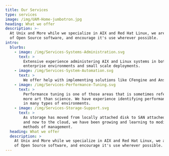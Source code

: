 ```yaml
---
title: Our Services
type: services
image: /img/UAM-Home-jumbotron.jpg
heading: What we offer
description: >-
  At Unix and More while we specialize in AIX and Red Hat Linux, we are big fans
  of Open Source software, and encourage it's use wherever possible.  
intro:
  blurbs:
    - image: /img/Services-Systems-Administration.svg
      text: >
        Extensive experience administering AIX and Linux systems in both 
        enterprise environments and small scale deployments. 
    - image: /img/Services-System-Automation.svg
      text: >
        We offer help with implementing solutions like CFengine and Ansible.
    - image: /img/Services-Performance-Tuning.svg
      text: >
        Performance tuning is one of those areas that is sometimes refered to as
        more art than science. We have experience identifying performance improvements
        in many types of environments.  
    - image: /img/Services-Storage-Support.svg
      text: >
        As storage has moved from locally attached disk to SAN attached storage
        and now to the cloud, we have been growing and learning to modify our
        methods of management. 
  heading: What we offer
  description: >
    At Unix and More while we specialize in AIX and Red Hat Linux, we are big fans
    of Open Source software, and encourage it's use wherever possible.  
---
```

